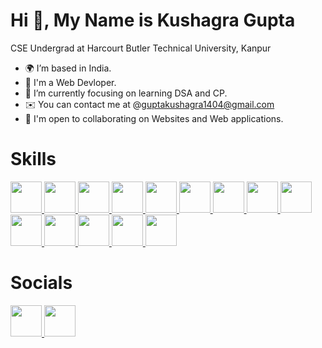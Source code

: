 # Hi 👋, My Name is Kushagra Gupta
CSE Undergrad at Harcourt Butler Technical University, Kanpur
- 🌍 I’m based in India.
- 🧠 I'm a Web Devloper.
- 🌱 I’m currently focusing on learning DSA and CP.
- ✉️ You can contact me at @guptakushagra1404@gmail.com
- 🤝  I'm open to collaborating on Websites and Web applications.

# Skills 


<a href="https://www.w3schools.com/c/c_intro.php">
  <img src="https://user-images.githubusercontent.com/107032653/192262708-c34427fe-b41a-4ac5-a2b3-1a5ab85ca783.png" height=50rem>
</a>


<a href="https://learn.microsoft.com/en-us/cpp/?view=msvc-170">
  <img src="https://user-images.githubusercontent.com/107032653/192262580-f57396b9-8f99-4d22-8c2a-d7537cf5da78.png" height=50rem>
</a>


<a href="https://developer.mozilla.org/en-US/docs/Web/JavaScript">
  <img src="https://user-images.githubusercontent.com/107032653/192262855-675c15df-8ffa-472b-94a8-57401258465f.png" height=50rem>
</a>


<a href="https://developer.mozilla.org/en-US/docs/Glossary/HTML5">
  <img src="https://user-images.githubusercontent.com/107032653/192262948-639d9876-b56f-4255-86bb-bacd1b3da2b0.png" height=50rem>
</a>


<a href="https://www.tutorialspoint.com/css/css3_tutorial.htm">
  <img src="https://user-images.githubusercontent.com/107032653/192263058-240a4c7b-63c4-4a80-8649-ead02699eb7e.png" height=50rem>
</a>


<a href="https://jquery.com/">
  <img src="https://user-images.githubusercontent.com/107032653/192263171-789d0290-8dbd-4510-a06a-2939d3b583e5.png" height=50rem>
</a>


<a href="https://getbootstrap.com/">
  <img src="https://user-images.githubusercontent.com/107032653/192263227-247521bb-5a03-4661-9449-ad52b6460356.png" height=50rem>
</a>


<a href="https://nodejs.org/en/">
  <img src="https://user-images.githubusercontent.com/107032653/192263256-191e9e70-35b0-4d7c-a9d3-d610097f8d16.png" height=50rem>
</a>


<a href="https://expressjs.com/">
  <img src="https://user-images.githubusercontent.com/107032653/192264129-006a4971-2936-4cae-b7c6-74e26d87009e.png" height=50rem>
</a>


<a href="https://www.mysql.com/">
  <img src="https://user-images.githubusercontent.com/107032653/192264754-8c36c917-79b7-4943-a442-1620b606928d.png" height=50rem>
</a>


<a href="https://www.mongodb.com/">
  <img src="https://user-images.githubusercontent.com/107032653/192265775-d16a45b9-d901-43ff-abb6-773a68a28f93.png" height=50rem>
</a>


<a href="https://www.heroku.com/">
  <img src="https://user-images.githubusercontent.com/107032653/192265851-c9fefb81-7c0b-4d18-be96-279bbc97ceaa.png" height=50rem>
</a>


<a href="https://www.computerhope.com/jargon/c/commandi.htm">
  <img src="https://user-images.githubusercontent.com/107032653/192265876-82009170-be9a-4dbc-a11e-8dafd2d2e04b.png" height=50rem>
</a>
<a href="https://www.mulesoft.com/resources/api/what-is-an-api">
  <img src="https://www.mulesoft.com/resources/api/what-is-an-api" height=50rem>
</a>


# Socials
<a href="https://www.linkedin.com/in/kushagra-gupta-a760bb11a/">
  <img src="https://user-images.githubusercontent.com/107032653/192267485-9a48cad6-4028-47ac-a62f-60f9739bde53.png" height=50rem>
</a>
<a href="https://www.instagram.com/kushagra__gupta____/">
  <img src="https://user-images.githubusercontent.com/107032653/192267711-16bb4246-549a-477c-942f-a675d25d60bf.png" height=50rem>
</a>










<!---
Kushagra-1404/Kushagra-1404 is a ✨ special ✨ repository because its `README.md` (this file) appears on your GitHub profile.
You can click the Preview link to take a look at your changes.
--->
